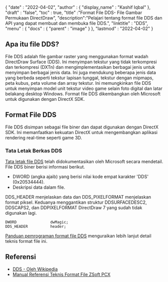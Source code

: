 {
  "date" : "2022-04-02",
  "author" : {
    "display_name" : "Kashif Iqbal"
},
  "draft" : "false",
  "toc" : true,
  "title" :"Format File DDS- File Gambar Permukaan DirectDraw",
  "description":"Pelajari tentang format file DDS dan API yang dapat membuat dan membuka file DDS.",
  "linktitle" : "DDS",
  "menu" : {
    "docs" : {
      "parent" : "image"
}
},
  "lastmod" : "2022-04-02"
}

## Apa itu file DDS?

File DDS adalah file gambar raster yang menggunakan format wadah DirectDraw Surface (DDS). Ini menyimpan tekstur yang tidak terkompresi dan terkompresi (DXTn) dan mengimplementasikan berbagai jenis untuk menyimpan berbagai jenis data. Ini juga mendukung beberapa jenis data yang berbeda seperti tekstur lapisan tunggal, tekstur dengan mipmaps, peta kubus, peta volume dan array tekstur. Ini memungkinkan file DDS untuk menyimpan model unit tekstur video game selain foto digital dan latar belakang desktop Windows. Format file DDS dikembangkan oleh Microsoft untuk digunakan dengan DirectX SDK.

## Format File DDS

File DDS disimpan sebagai file biner dan dapat digunakan dengan DirectX SDK. Ini memanfaatkan kekuatan DirectX untuk mengembangkan aplikasi rendering real-time seperti game 3D.

### Tata Letak Berkas DDS

[Tata letak file DDS](https://learn.microsoft.com/en-us/windows/win32/direct3ddds/dx-graphics-dds-pguide#dds-file-layout) telah didokumentasikan oleh Microsoft secara mendetail. File DDS biner berisi informasi berikut.

* DWORD (angka ajaib) yang berisi nilai kode empat karakter 'DDS' (0x20534444).
* Deskripsi data dalam file.

DDS_HEADER menjelaskan data dan DDS_PIXELFORMAT menjelaskan format piksel. Keduanya menggantikan struktur DDSURFACEDESC2, DDSCAPS2, dan DDPIXELFORMAT DirectDraw 7 yang sudah tidak digunakan lagi.

```
DWORD               dwMagic;
DDS_HEADER          header;
```

[Panduan pemrograman format file DDS](https://learn.microsoft.com/en-us/windows/win32/direct3ddds/dx-graphics-dds-pguide) menguraikan lebih lanjut detail teknis format file ini.

## Referensi

* [DDS - Oleh Wikipedia](https://en.wikipedia.org/wiki/DirectDraw_Surface)
* [Manual Referensi Teknis Format File ZSoft PCX](http://qzx.com/pc-gpe/pcx.txt)

